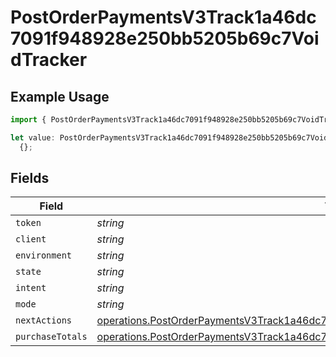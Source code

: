# PostOrderPaymentsV3Track1a46dc7091f948928e250bb5205b69c7VoidTracker

## Example Usage

```typescript
import { PostOrderPaymentsV3Track1a46dc7091f948928e250bb5205b69c7VoidTracker } from "@dhaba/safepay-ts/models/operations";

let value: PostOrderPaymentsV3Track1a46dc7091f948928e250bb5205b69c7VoidTracker =
  {};
```

## Fields

| Field                                                                                                                                                                                          | Type                                                                                                                                                                                           | Required                                                                                                                                                                                       | Description                                                                                                                                                                                    |
| ---------------------------------------------------------------------------------------------------------------------------------------------------------------------------------------------- | ---------------------------------------------------------------------------------------------------------------------------------------------------------------------------------------------- | ---------------------------------------------------------------------------------------------------------------------------------------------------------------------------------------------- | ---------------------------------------------------------------------------------------------------------------------------------------------------------------------------------------------- |
| `token`                                                                                                                                                                                        | *string*                                                                                                                                                                                       | :heavy_minus_sign:                                                                                                                                                                             | N/A                                                                                                                                                                                            |
| `client`                                                                                                                                                                                       | *string*                                                                                                                                                                                       | :heavy_minus_sign:                                                                                                                                                                             | N/A                                                                                                                                                                                            |
| `environment`                                                                                                                                                                                  | *string*                                                                                                                                                                                       | :heavy_minus_sign:                                                                                                                                                                             | N/A                                                                                                                                                                                            |
| `state`                                                                                                                                                                                        | *string*                                                                                                                                                                                       | :heavy_minus_sign:                                                                                                                                                                             | N/A                                                                                                                                                                                            |
| `intent`                                                                                                                                                                                       | *string*                                                                                                                                                                                       | :heavy_minus_sign:                                                                                                                                                                             | N/A                                                                                                                                                                                            |
| `mode`                                                                                                                                                                                         | *string*                                                                                                                                                                                       | :heavy_minus_sign:                                                                                                                                                                             | N/A                                                                                                                                                                                            |
| `nextActions`                                                                                                                                                                                  | [operations.PostOrderPaymentsV3Track1a46dc7091f948928e250bb5205b69c7VoidNextActions](../../models/operations/postorderpaymentsv3track1a46dc7091f948928e250bb5205b69c7voidnextactions.md)       | :heavy_minus_sign:                                                                                                                                                                             | N/A                                                                                                                                                                                            |
| `purchaseTotals`                                                                                                                                                                               | [operations.PostOrderPaymentsV3Track1a46dc7091f948928e250bb5205b69c7VoidPurchaseTotals](../../models/operations/postorderpaymentsv3track1a46dc7091f948928e250bb5205b69c7voidpurchasetotals.md) | :heavy_minus_sign:                                                                                                                                                                             | N/A                                                                                                                                                                                            |